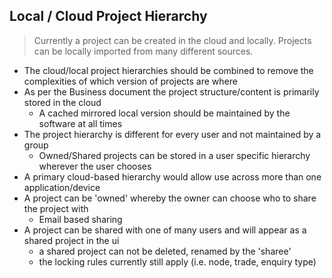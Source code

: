 ## Local / Cloud Project Hierarchy

> Currently a project can be created in the cloud and locally. Projects can be locally imported from many different sources. 

- The cloud/local project hierarchies should be combined to remove the complexities of which version of projects are where
- As per the Business document the project structure/content is primarily stored in the cloud
  - A cached mirrored local version should be maintained by the software at all times
- The project hierarchy is different for every user and not maintained by a group
  - Owned/Shared projects can be stored in a user specific hierarchy wherever the user chooses
- A primary cloud-based hierarchy would allow use across more than one application/device
- A project can be 'owned' whereby the owner can choose who to share the project with
  - Email based sharing
- A project can be shared with one of many users and will appear as a shared project in the ui
  - a shared project can not be deleted, renamed by the 'sharee'
  - the locking rules currently still apply (i.e. node, trade, enquiry type)
